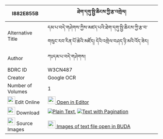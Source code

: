 |I882E855B|ཐེག་དགུ་སྤྱི་ཆིངས་ཀྱི་རྩ་འགྲེལ། 
| --- | --- 
|Alternative Title |དམ་པ་བདེ་གཤེགས་ཀྱིས་མཛད་པའི་ཐེག་དགུ་སྤྱི་ཆིངས་ཀྱི་རྩ་བ་གསུང་རབ་རིན་པོ་ཆེའི་མཛོད། དེའི་འགྲེལ་བཤད་ཉི་མའི་འོད་ཟེར།
|Author| ཀཿདམ་པ་བདེ་གཤེགས།
|BDRC ID | W3CN487
|Creator | Google OCR
|Number of Volumes| 1
|<img width="25" src="https://img.icons8.com/color/25/000000/edit-property.png">Edit Online| [<img width="25" src="https://avatars.githubusercontent.com/u/45091458?s=200&v=4"> Open in Editor](http://editor.openpecha.org/I882E855B)
|<img width="25" src="https://img.icons8.com/fluent/48/000000/download-2.png"/>  Download | [![](https://img.icons8.com/color/20/000000/txt.png)Plain Text](https://github.com/Openpecha/I882E855B/releases/download/v1/tek_gu_chiching_kyi_tsadrel_plain_I882E855B.zip), [![](https://img.icons8.com/color/20/000000/txt.png)Text with Pagination](https://github.com/Openpecha/I882E855B/releases/download/v1/tek_gu_chiching_kyi_tsadrel_pages_I882E855B.zip)
|<img width="25" src="https://img.icons8.com/plasticine/100/000000/pictures-folder.png"/>  Source Images | [<img width="25" src="https://library.bdrc.io/icons/BUDA-small.svg"> Images of text file open in BUDA](https://library.bdrc.io/show/bdr:W3CN487)